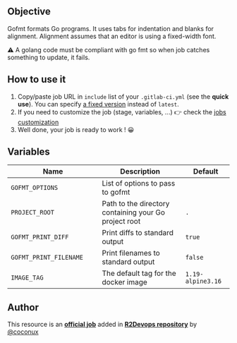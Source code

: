 ## Objective

Gofmt formats Go programs. It uses tabs for indentation and blanks for alignment. Alignment assumes that an editor is using a fixed-width font.

⚠️ A golang code must be compliant with go fmt so when job catches something to update, it fails.

## How to use it

1. Copy/paste job URL in `include` list of your `.gitlab-ci.yml` (see the **quick use**). You can specify [a fixed version](https://docs.r2devops.io/get-started/use-templates/#versioning) instead of `latest`.
1. If you need to customize the job (stage, variables, ...) 👉 check the [jobs
   customization](https://docs.r2devops.io/get-started/use-templates/#job-templates-customization)
1. Well done, your job is ready to work ! 😀

## Variables

| Name | Description | Default |
| ---- | ----------- | ------- |
| `GOFMT_OPTIONS` <img width=100/> | List of options to pass to gofmt <img width=175/>| ` ` <img width=100/>|
| `PROJECT_ROOT` <img width=100/> | Path to the directory containing your Go project root| `.` |
| `GOFMT_PRINT_DIFF` <img width=100/> | Print diffs to standard output| `true` |
| `GOFMT_PRINT_FILENAME` <img width=100/> | Print filenames to standard output| `false` |
| `IMAGE_TAG` | The default tag for the docker image | `1.19-alpine3.16`  |



## Author
This resource is an **[official job](https://docs.r2devops.io/get-started/faq/#use-a-template)** added in [**R2Devops repository**](https://gitlab.com/r2devops/hub) by [@coconux](https://gitlab.com/coconux)
